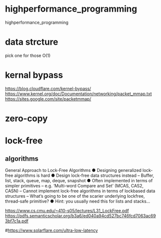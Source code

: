 # highperformance_programming
highperformance_programming

# data strcture
  pick one for those O(1)

# 

# kernal bypass
https://blog.cloudflare.com/kernel-bypass/
https://www.kernel.org/doc/Documentation/networking/packet_mmap.txt
https://sites.google.com/site/packetmmap/
 
# zero-copy

# lock-free 
## algorithms
General Approach to Lock-Free
Algorithms
● Designing generalized lock-free algorithms is hard
● Design lock-free data structures instead
– Buffer, list, stack, queue, map, deque, snapshot
● Often implemented in terms of simpler primitives
– e.g. ‘Multi-word Compare and Set’ (MCAS, CAS2, CASN)
– Cannot implement lock-free algorithms in terms of lockbased
data structures
– What’s going to be one of the scarier underlying lockfree,
thread-safe primitive?
● Hint: you usually need this for lists and stacks…

https://www.cs.cmu.edu/~410-s05/lectures/L31_LockFree.pdf
https://pdfs.semanticscholar.org/b3a6/ed040a94cd527bc746fcd7063ac693bf7c1a.pdf

   
#https://www.solarflare.com/ultra-low-latency
